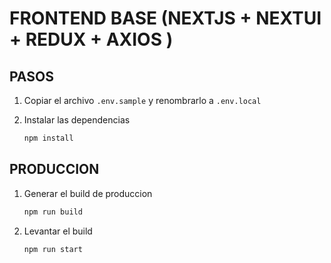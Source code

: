 # FRONTEND BASE (NEXTJS + NEXTUI + REDUX + AXIOS )

## PASOS

1. Copiar el archivo `.env.sample` y renombrarlo a `.env.local`
2. Instalar las dependencias

   ```bash
   npm install
   ```

## PRODUCCION

1. Generar el build de produccion

   ```bash
   npm run build
   ```

2. Levantar el build

   ```bash
   npm run start
   ```

